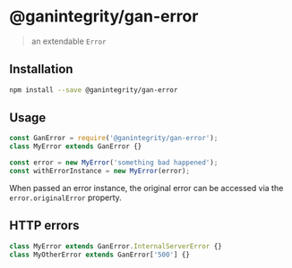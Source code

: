 # @ganintegrity/gan-error

> an extendable `Error`

## Installation

```bash
npm install --save @ganintegrity/gan-error
```

## Usage

```js
const GanError = require('@ganintegrity/gan-error');
class MyError extends GanError {}

const error = new MyError('something bad happened');
const withErrorInstance = new MyError(error);
```

When passed an error instance, the original error can be accessed via the 
`error.originalError` property.

## HTTP errors

```js
class MyError extends GanError.InternalServerError {}
class MyOtherError extends GanError['500'] {}
```
